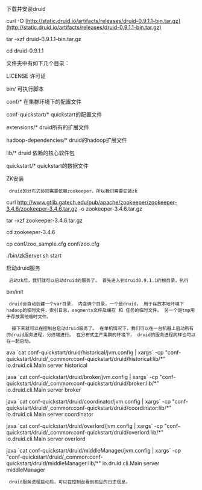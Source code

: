 下载并安装druid

curl -O [http://static.druid.io/artifacts/releases/druid-0.9.1.1-bin.tar.gz](http://static.druid.io/artifacts/releases/druid-0.9.1.1-bin.tar.gz)

tar -xzf druid-0.9.1.1-bin.tar.gz

cd druid-0.9.1.1

文件夹中有如下几个目录：

LICENSE      许可证

bin/            可执行脚本

conf/\*      在集群环境下的配置文件

conf-quickstart/\*        quickstart的配置文件

extensions/\*       druid所有的扩展文件

hadoop-dependencies/\* druid的hadoop扩展文件

lib/\*       druid 依赖的核心软件包

quickstart/\*     quickstart的数据文件

ZK安装

     druid的分布式协同需要依赖zookeeper，所以我们需要安装zk

curl http://www.gtlib.gatech.edu/pub/apache/zookeeper/zookeeper-3.4.6/zookeeper-3.4.6.tar.gz -o zookeeper-3.4.6.tar.gz

tar -xzf zookeeper-3.4.6.tar.gz

cd zookeeper-3.4.6

cp conf/zoo\_sample.cfg conf/zoo.cfg



./bin/zkServer.sh start

启动druid服务

     启动zk后，我们就可以启动druid的服务了。 首先进入到druid0.9.1.1的根目录，执行

bin/init

     druid会自动创建一个var目录， 内含俩个目录，一个是druid， 用于存放本地环境下hadoop的临时文件，索引日志，segments文件及缓存 和 任务的临时文件。 另一个是tmp用于存放其他临时文件。

      接下来就可以在控制台启动druid服务了。 在单机情况下，我们可以在一台机器上启动所有的druid服务进程，分终端进行。 在分布式生产集群的环境下， druid的服务进程同样也可以在一起启动。

ava \`cat conf-quickstart/druid/historical/jvm.config \| xargs\` -cp "conf-quickstart/druid/\_common:conf-quickstart/druid/historical:lib/\*" io.druid.cli.Main server historical

java \`cat conf-quickstart/druid/broker/jvm.config \| xargs\` -cp "conf-quickstart/druid/\_common:conf-quickstart/druid/broker:lib/\*" io.druid.cli.Main server broker

java \`cat conf-quickstart/druid/coordinator/jvm.config \| xargs\` -cp "conf-quickstart/druid/\_common:conf-quickstart/druid/coordinator:lib/\*" io.druid.cli.Main server coordinator

java \`cat conf-quickstart/druid/overlord/jvm.config \| xargs\` -cp "conf-quickstart/druid/\_common:conf-quickstart/druid/overlord:lib/\*" io.druid.cli.Main server overlord

java \`cat conf-quickstart/druid/middleManager/jvm.config \| xargs\` -cp "conf-quickstart/druid/\_common:conf-quickstart/druid/middleManager:lib/\*" io.druid.cli.Main server middleManager

     druid服务进程启动后，可以在控制台看到相应的日志信息。

